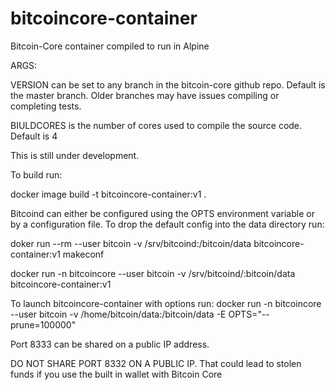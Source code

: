 # bitcoincore-container
Bitcoin-Core container compiled to run in Alpine

ARGS:

VERSION can be set to any branch in the bitcoin-core github repo. Default is the master branch.
Older branches may have issues compiling or completing tests.

BIULDCORES is the number of cores used to compile the source code. Default is 4

This is still under development.

To build run:

docker image build -t bitcoincore-container:v1 .

Bitcoind can either be configured using the OPTS environment variable or by a configuration file.
To drop the default config into the data directory run:

doker run --rm --user bitcoin -v /srv/bitcoind:/bitcoin/data bitcoincore-container:v1 makeconf

docker run -n bitcoincore --user bitcoin -v /srv/bitcoind/:bitcoin/data bitcoincore-container:v1

To launch bitcoincore-container with options run:
docker run -n bitcoincore --user bitcoin -v /home/bitcoin/data:/bitcoin/data -E OPTS="--prune=100000"

Port 8333 can be shared on a public IP address.

DO NOT SHARE PORT 8332 ON A PUBLIC IP. That could lead to stolen funds if you use the built in wallet with Bitcoin Core
